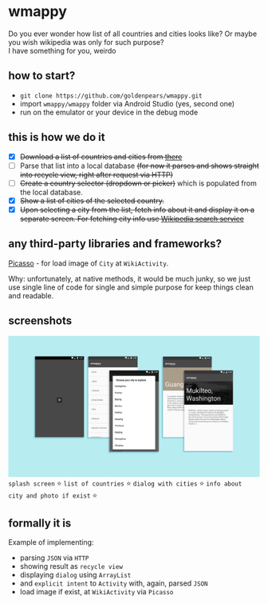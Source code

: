 # wmappy
Do you ever wonder how list of all countries and cities looks like? Or maybe you wish wikipedia was only for such purpose?  
I have something for you, weirdo

## how to start?
- `git clone https://github.com/goldenpears/wmappy.git`
- import `wmappy/wmappy` folder via Android Studio (yes, second one)
- run on the emulator or your device in the debug mode

## this is how we do it

- [x] ~~Download a list of countries and cities from [there](https://raw.githubusercontent.com/David-Haim/CountriesToCitiesJSON/master/countriesToCities.json)~~
- [ ] Parse that list into a local database ~~(for now it parses and shows straight into recycle view, right after request via HTTP)~~
- [ ] ~~Create a country selector (dropdown or picker)~~ which is populated from the local database.
- [x] ~~Show a list of cities of the selected country.~~
- [x] ~~Upon selecting a city from the list, fetch info about it and display it on a separate screen. For fetching city info use [Wikipedia search service](http://www.geonames.org/export/wikipedia-webservice.html#wikipediaSearch)~~

## any third-party libraries and frameworks?
[Picasso](http://square.github.io/picasso/) - for load image of `City` at `WikiActivity`. 

Why: unfortunately, at native methods, it would be much junky, so we just use  single line of code for single and simple purpose for keep things clean and readable.

## screenshots
![screenshots](img/wmappy.png)
`splash screen` ⭐️ 
`list of countries` ⭐️ 
`dialog with cities` ⭐️ 
`info about city and photo if exist` ⭐️ 

## formally it is
Example of implementing:
- parsing `JSON` via `HTTP`
- showing result as `recycle view`
- displaying `dialog` using `ArrayList`
- and `explicit intent` to `Activity` with, again, parsed `JSON`
- load image if exist, at `WikiActivity` via `Picasso`
